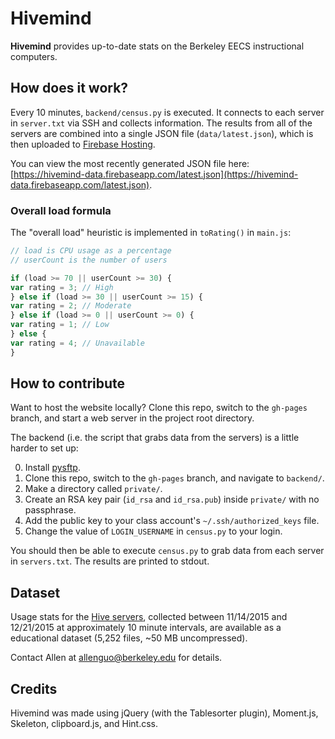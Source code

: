 # Hivemind

**Hivemind** provides up-to-date stats on the Berkeley EECS instructional computers.

## How does it work?

Every 10 minutes, `backend/census.py` is executed. It connects to each server in `server.txt` via SSH and collects information. The results from all of the servers are combined into a single JSON file (`data/latest.json`), which is then uploaded to [Firebase Hosting](https://www.firebase.com/hosting.html).

You can view the most recently generated JSON file here: [https://hivemind-data.firebaseapp.com/latest.json](https://hivemind-data.firebaseapp.com/latest.json).

### Overall load formula

The "overall load" heuristic is implemented in `toRating()` in `main.js`:

```javascript
// load is CPU usage as a percentage
// userCount is the number of users

if (load >= 70 || userCount >= 30) {
var rating = 3; // High
} else if (load >= 30 || userCount >= 15) {
var rating = 2; // Moderate
} else if (load >= 0 || userCount >= 0) {
var rating = 1; // Low
} else {
var rating = 4; // Unavailable
}
```

## How to contribute

Want to host the website locally? Clone this repo, switch to the `gh-pages` branch, and start a web server in the project root directory.

The backend (i.e. the script that grabs data from the servers) is a little harder to set up:

0. Install [pysftp](https://pypi.python.org/pypi/pysftp).
1. Clone this repo, switch to the `gh-pages` branch, and navigate to `backend/`.
2. Make a directory called `private/`.
3. Create an RSA key pair (`id_rsa` and `id_rsa.pub`) inside `private/` with no passphrase.
4. Add the public key to your class account's `~/.ssh/authorized_keys` file.
5. Change the value of `LOGIN_USERNAME` in `census.py` to your login.

You should then be able to execute `census.py` to grab data from each server in `servers.txt`.
The results are printed to stdout.

## Dataset

Usage stats for the [Hive servers](https://inst.eecs.berkeley.edu/cgi-bin/clients.cgi?choice=330soda),
collected between 11/14/2015 and 12/21/2015 at approximately 10 minute intervals,
are available as a educational dataset (5,252 files, ~50 MB uncompressed).

Contact Allen at allenguo@berkeley.edu for details.

## Credits

Hivemind was made using jQuery (with the Tablesorter plugin), Moment.js, Skeleton, clipboard.js, and Hint.css.
